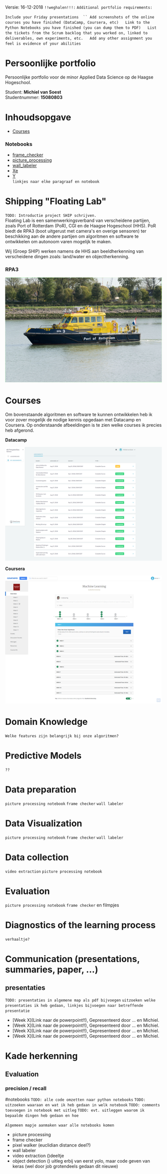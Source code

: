 Versie: 16-12-2018
`!!weghalen!!!:`
`Additional portfolio requirements:`

`Include your Friday presentations  ``
Add screenshots of the online courses you have finished (DataCamp, Coursera, etc)  
Link to the Python Notebooks you have finished (you can dump them to PDF)  
List the tickets from the Scrum backlog that you worked on, linked to deliverables, own experiments, etc.  
Add any other assignment you feel is evidence of your abilities`

# Persoonlijke portfolio
Persoonlijke portfolio voor de minor Applied Data Science op de Haagse Hogeschool.  

Student: <b>Michiel van Soest</b>  
Studentnummer: <b>15080803</b>

# Inhoudsopgave
* [Courses](Courses)   



### Notebooks
* [frame_checker](https://github.com/KB-74/portfolio/blob/master/Michiel/Notebooks/frame_checker.ipynb) 
* [picture_processing](https://github.com/KB-74/portfolio/blob/master/Michiel/Notebooks/picture_processing.ipynb) 
* [wall_labeler](https://github.com/KB-74/portfolio/blob/master/Michiel/Notebooks/wall_labeler.ipynb) 
* [Xe](https://github.com/KB-74/portfolio/blob/master/Michiel/Notebooks/Xe.ipynb)
* [Y](https://github.com/KB-74/portfolio/blob/master/Michiel/Notebooks/Y.ipynb)   
`linkjes naar elke paragraaf en notebook`

# Shipping "Floating Lab"
`TODO: Introductie project SHIP schrijven.`  
Floating Lab is een samenwerkingsverband van verscheidene partijen, zoals Port of Rotterdam (PoR), CGI en de Haagse Hogeschool (HHS). PoR biedt de RPA3 (boot uitgerust met camera's en overige sensoren) ter beschikking aan de andere partijen om algoritmen en software te ontwikkelen om autonoom varen mogelijk te maken.  

Wij (Groep SHIP) werken namens de HHS aan beeldherkenning van verscheidene dingen zoals: land/water en objectherkenning.  

### RPA3
<p align="center"> <img src="https://github.com/KB-74/portfolio/blob/master/Michiel/pictures/rpa3.jpg"> </p>

# Courses
Om bovenstaande algoritmen en software te kunnen ontwikkelen heb ik voor zover mogelijk de nodige kennis opgedaan met Datacamp en Coursera. Op onderstaande afbeeldingen is te zien welke courses ik precies heb afgerond.  

<b>Datacamp</b>
<p align="center"> <img src="https://github.com/KB-74/portfolio/blob/master/Michiel/pictures/datacamp_michiel.png"> </p>  
<b>Coursera</b>
<p align="center"> <img src="https://github.com/KB-74/portfolio/blob/master/Michiel/pictures/coursera_michiel.png"> </p>

# Domain Knowledge
`Welke features zijn belangrijk bij onze algoritmen?`

# Predictive Models
`??`

# Data preparation
`picture processing notebook`
`frame checker`
`wall labeler`

# Data Visualization
`picture processing notebook`
`frame checker`
`wall labeler`

# Data collection
`video extraction`
`picture processing notebook`

# Evaluation
`picture processing notebook`
`frame checker`
en filmpjes

# Diagnostics of the learning process
`verhaaltje?`

# Communication (presentations, summaries, paper, ...)
## presentaties 
`TODO: presentaties in algemene map als pdf bijvoegen`
`uitzoeken welke presentaties ik heb gedaan, linkjes bijvoegen naar betreffende presentatie`  
* [Week X](Link naar de powerpoint!!), Gepresenteerd door ... en Michiel.
* [Week X](Link naar de powerpoint!!), Gepresenteerd door ... en Michiel.
* [Week X](Link naar de powerpoint!!), Gepresenteerd door ... en Michiel.
* [Week X](Link naar de powerpoint!!), Gepresenteerd door ... en Michiel.


# Kade herkenning


## Evaluation

### precision / recall

#notebooks
`TODO: alle code omzetten naar python notebooks`
`TODO: uitzoeken waaraan en wat ik heb gedaan in welk notebook`
`TODO: comments toevoegen in notebook met uitleg`
`TODO: evt. uitleggen waarom ik bepaalde dingen heb gedaan en hoe`

`Algemeen mapje aanmaken waar alle notebooks komen`
- picture processing
- frame checker
- pixel walker (euclidian distance deel?)
- wall labeler
- video extraction ()deeltje
- object detection () uitleg erbij van eerst yolo, maar code geven van keras (wel door job grotendeels gedaan dit nieuwe) 



